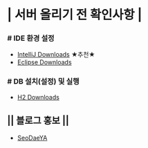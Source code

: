 # | 서버 올리기 전 확인사항 |
### # IDE 환경 설정
* [IntelliJ Downloads](https://www.jetbrains.com/ko-kr/idea/download/) ★추천★
* [Eclipse Downloads](https://www.eclipse.org/downloads/)
### # DB 설치(설정) 및 실행
* [H2 Downloads](http://www.h2database.com/html/download.html)

## || 블로그 홍보 ||
* [SeoDaeYA](https://seodaeya.tistory.com/)
